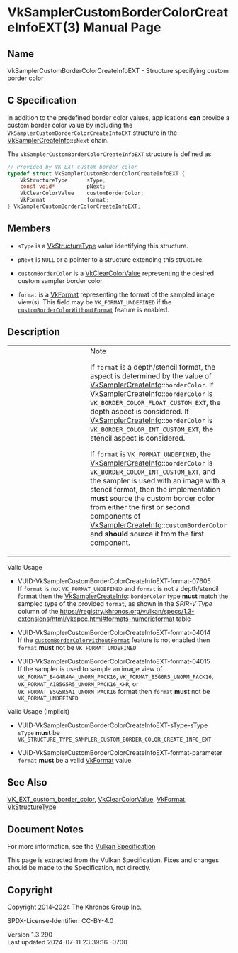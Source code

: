 # VkSamplerCustomBorderColorCreateInfoEXT(3) Manual Page

## Name

VkSamplerCustomBorderColorCreateInfoEXT - Structure specifying custom
border color



## <a href="#_c_specification" class="anchor"></a>C Specification

In addition to the predefined border color values, applications **can**
provide a custom border color value by including the
`VkSamplerCustomBorderColorCreateInfoEXT` structure in the
[VkSamplerCreateInfo](https://registry.khronos.org/vulkan/specs/1.3-extensions/man/html/VkSamplerCreateInfo.html)::`pNext` chain.

The `VkSamplerCustomBorderColorCreateInfoEXT` structure is defined as:

``` c
// Provided by VK_EXT_custom_border_color
typedef struct VkSamplerCustomBorderColorCreateInfoEXT {
    VkStructureType      sType;
    const void*          pNext;
    VkClearColorValue    customBorderColor;
    VkFormat             format;
} VkSamplerCustomBorderColorCreateInfoEXT;
```

## <a href="#_members" class="anchor"></a>Members

- `sType` is a [VkStructureType](https://registry.khronos.org/vulkan/specs/1.3-extensions/man/html/VkStructureType.html) value identifying
  this structure.

- `pNext` is `NULL` or a pointer to a structure extending this
  structure.

- `customBorderColor` is a [VkClearColorValue](https://registry.khronos.org/vulkan/specs/1.3-extensions/man/html/VkClearColorValue.html)
  representing the desired custom sampler border color.

- `format` is a [VkFormat](https://registry.khronos.org/vulkan/specs/1.3-extensions/man/html/VkFormat.html) representing the format of the
  sampled image view(s). This field may be `VK_FORMAT_UNDEFINED` if the
  <a
  href="https://registry.khronos.org/vulkan/specs/1.3-extensions/html/vkspec.html#features-customBorderColorWithoutFormat"
  target="_blank"
  rel="noopener"><code>customBorderColorWithoutFormat</code></a> feature
  is enabled.

## <a href="#_description" class="anchor"></a>Description

<table>
<colgroup>
<col style="width: 50%" />
<col style="width: 50%" />
</colgroup>
<tbody>
<tr>
<td class="icon"><em></em></td>
<td class="content">Note
<p>If <code>format</code> is a depth/stencil format, the aspect is
determined by the value of <a
href="https://registry.khronos.org/vulkan/specs/1.3-extensions/man/html/VkSamplerCreateInfo.html">VkSamplerCreateInfo</a>::<code>borderColor</code>.
If <a
href="https://registry.khronos.org/vulkan/specs/1.3-extensions/man/html/VkSamplerCreateInfo.html">VkSamplerCreateInfo</a>::<code>borderColor</code>
is <code>VK_BORDER_COLOR_FLOAT_CUSTOM_EXT</code>, the depth aspect is
considered. If <a
href="https://registry.khronos.org/vulkan/specs/1.3-extensions/man/html/VkSamplerCreateInfo.html">VkSamplerCreateInfo</a>::<code>borderColor</code>
is <code>VK_BORDER_COLOR_INT_CUSTOM_EXT</code>, the stencil aspect is
considered.</p>
<p>If <code>format</code> is <code>VK_FORMAT_UNDEFINED</code>, the <a
href="https://registry.khronos.org/vulkan/specs/1.3-extensions/man/html/VkSamplerCreateInfo.html">VkSamplerCreateInfo</a>::<code>borderColor</code>
is <code>VK_BORDER_COLOR_INT_CUSTOM_EXT</code>, and the sampler is used
with an image with a stencil format, then the implementation
<strong>must</strong> source the custom border color from either the
first or second components of <a
href="https://registry.khronos.org/vulkan/specs/1.3-extensions/man/html/VkSamplerCreateInfo.html">VkSamplerCreateInfo</a>::<code>customBorderColor</code>
and <strong>should</strong> source it from the first component.</p></td>
</tr>
</tbody>
</table>

Valid Usage

- <a href="#VUID-VkSamplerCustomBorderColorCreateInfoEXT-format-07605"
  id="VUID-VkSamplerCustomBorderColorCreateInfoEXT-format-07605"></a>
  VUID-VkSamplerCustomBorderColorCreateInfoEXT-format-07605  
  If `format` is not `VK_FORMAT_UNDEFINED` and `format` is not a
  depth/stencil format then the
  [VkSamplerCreateInfo](https://registry.khronos.org/vulkan/specs/1.3-extensions/man/html/VkSamplerCreateInfo.html)::`borderColor` type
  **must** match the sampled type of the provided `format`, as shown in
  the *SPIR-V Type* column of the <a
  href="https://registry.khronos.org/vulkan/specs/1.3-extensions/html/vkspec.html#formats-numericformat"
  class="bare" target="_blank"
  rel="noopener">https://registry.khronos.org/vulkan/specs/1.3-extensions/html/vkspec.html#formats-numericformat</a>
  table

- <a href="#VUID-VkSamplerCustomBorderColorCreateInfoEXT-format-04014"
  id="VUID-VkSamplerCustomBorderColorCreateInfoEXT-format-04014"></a>
  VUID-VkSamplerCustomBorderColorCreateInfoEXT-format-04014  
  If the <a
  href="https://registry.khronos.org/vulkan/specs/1.3-extensions/html/vkspec.html#features-customBorderColorWithoutFormat"
  target="_blank"
  rel="noopener"><code>customBorderColorWithoutFormat</code></a> feature
  is not enabled then `format` **must** not be `VK_FORMAT_UNDEFINED`

- <a href="#VUID-VkSamplerCustomBorderColorCreateInfoEXT-format-04015"
  id="VUID-VkSamplerCustomBorderColorCreateInfoEXT-format-04015"></a>
  VUID-VkSamplerCustomBorderColorCreateInfoEXT-format-04015  
  If the sampler is used to sample an image view of
  `VK_FORMAT_B4G4R4A4_UNORM_PACK16`, `VK_FORMAT_B5G6R5_UNORM_PACK16`,
  `VK_FORMAT_A1B5G5R5_UNORM_PACK16_KHR`, or
  `VK_FORMAT_B5G5R5A1_UNORM_PACK16` format then `format` **must** not be
  `VK_FORMAT_UNDEFINED`

Valid Usage (Implicit)

- <a href="#VUID-VkSamplerCustomBorderColorCreateInfoEXT-sType-sType"
  id="VUID-VkSamplerCustomBorderColorCreateInfoEXT-sType-sType"></a>
  VUID-VkSamplerCustomBorderColorCreateInfoEXT-sType-sType  
  `sType` **must** be
  `VK_STRUCTURE_TYPE_SAMPLER_CUSTOM_BORDER_COLOR_CREATE_INFO_EXT`

- <a href="#VUID-VkSamplerCustomBorderColorCreateInfoEXT-format-parameter"
  id="VUID-VkSamplerCustomBorderColorCreateInfoEXT-format-parameter"></a>
  VUID-VkSamplerCustomBorderColorCreateInfoEXT-format-parameter  
  `format` **must** be a valid [VkFormat](https://registry.khronos.org/vulkan/specs/1.3-extensions/man/html/VkFormat.html) value

## <a href="#_see_also" class="anchor"></a>See Also

[VK_EXT_custom_border_color](https://registry.khronos.org/vulkan/specs/1.3-extensions/man/html/VK_EXT_custom_border_color.html),
[VkClearColorValue](https://registry.khronos.org/vulkan/specs/1.3-extensions/man/html/VkClearColorValue.html), [VkFormat](https://registry.khronos.org/vulkan/specs/1.3-extensions/man/html/VkFormat.html),
[VkStructureType](https://registry.khronos.org/vulkan/specs/1.3-extensions/man/html/VkStructureType.html)

## <a href="#_document_notes" class="anchor"></a>Document Notes

For more information, see the <a
href="https://registry.khronos.org/vulkan/specs/1.3-extensions/html/vkspec.html#VkSamplerCustomBorderColorCreateInfoEXT"
target="_blank" rel="noopener">Vulkan Specification</a>

This page is extracted from the Vulkan Specification. Fixes and changes
should be made to the Specification, not directly.

## <a href="#_copyright" class="anchor"></a>Copyright

Copyright 2014-2024 The Khronos Group Inc.

SPDX-License-Identifier: CC-BY-4.0

Version 1.3.290  
Last updated 2024-07-11 23:39:16 -0700
